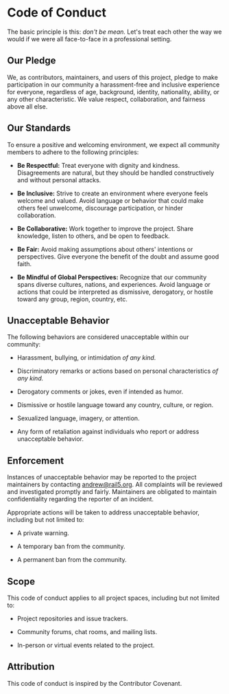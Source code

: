 # Code of Conduct

The basic principle is this: *don't be mean.* Let's treat each other the way we would if we were all face-to-face in a professional setting.

## Our Pledge

We, as contributors, maintainers, and users of this project, pledge to make participation in our community a harassment-free and inclusive experience for everyone, regardless of age, background, identity, nationality, ability, or any other characteristic. We value respect, collaboration, and fairness above all else.

## Our Standards

To ensure a positive and welcoming environment, we expect all community members to adhere to the following principles:

 - **Be Respectful:** Treat everyone with dignity and kindness. Disagreements are natural, but they should be handled constructively and without personal attacks.

 - **Be Inclusive:** Strive to create an environment where everyone feels welcome and valued. Avoid language or behavior that could make others feel unwelcome, discourage participation, or hinder collaboration.

 - **Be Collaborative:** Work together to improve the project. Share knowledge, listen to others, and be open to feedback.

 - **Be Fair:** Avoid making assumptions about others' intentions or perspectives. Give everyone the benefit of the doubt and assume good faith.

 - **Be Mindful of Global Perspectives:** Recognize that our community spans diverse cultures, nations, and experiences. Avoid language or actions that could be interpreted as dismissive, derogatory, or hostile toward any group, region, country, etc.

## Unacceptable Behavior

The following behaviors are considered unacceptable within our community:

 - Harassment, bullying, or intimidation *of any kind.*

 - Discriminatory remarks or actions based on personal characteristics *of any kind.*

 - Derogatory comments or jokes, even if intended as humor.

 - Dismissive or hostile language toward any country, culture, or region.

 - Sexualized language, imagery, or attention.

 - Any form of retaliation against individuals who report or address unacceptable behavior.

## Enforcement

Instances of unacceptable behavior may be reported to the project maintainers by contacting andrew@rail5.org. All complaints will be reviewed and investigated promptly and fairly. Maintainers are obligated to maintain confidentiality regarding the reporter of an incident.

Appropriate actions will be taken to address unacceptable behavior, including but not limited to:

 - A private warning.

 - A temporary ban from the community.

 - A permanent ban from the community.

## Scope

This code of conduct applies to all project spaces, including but not limited to:

 - Project repositories and issue trackers.

 - Community forums, chat rooms, and mailing lists.

 - In-person or virtual events related to the project.

## Attribution

This code of conduct is inspired by the Contributor Covenant.

